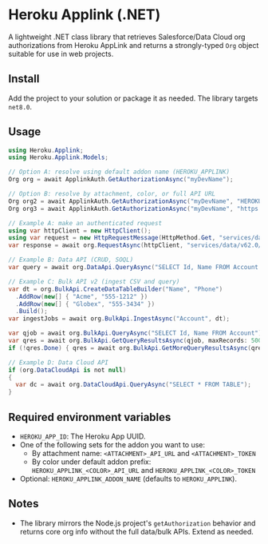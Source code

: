 # Heroku Applink (.NET)

A lightweight .NET class library that retrieves Salesforce/Data Cloud org authorizations from Heroku AppLink and returns a strongly-typed `Org` object suitable for use in web projects.

## Install

Add the project to your solution or package it as needed. The library targets `net8.0`.

## Usage

```csharp
using Heroku.Applink;
using Heroku.Applink.Models;

// Option A: resolve using default addon name (HEROKU_APPLINK)
Org org = await ApplinkAuth.GetAuthorizationAsync("myDevName");

// Option B: resolve by attachment, color, or full API URL
Org org2 = await ApplinkAuth.GetAuthorizationAsync("myDevName", "HEROKU_APPLINK_PURPLE");
Org org3 = await ApplinkAuth.GetAuthorizationAsync("myDevName", "https://applink.example.com");

// Example A: make an authenticated request
using var httpClient = new HttpClient();
using var request = new HttpRequestMessage(HttpMethod.Get, "services/data/v62.0/sobjects/Account");
var response = await org.RequestAsync(httpClient, "services/data/v62.0/sobjects/Account", request);

// Example B: Data API (CRUD, SOQL)
var query = await org.DataApi.QueryAsync("SELECT Id, Name FROM Account LIMIT 10");

// Example C: Bulk API v2 (ingest CSV and query)
var dt = org.BulkApi.CreateDataTableBuilder("Name", "Phone")
  .AddRow(new[] { "Acme", "555-1212" })
  .AddRow(new[] { "Globex", "555-3434" })
  .Build();
var ingestJobs = await org.BulkApi.IngestAsync("Account", dt);

var qjob = await org.BulkApi.QueryAsync("SELECT Id, Name FROM Account");
var qres = await org.BulkApi.GetQueryResultsAsync(qjob, maxRecords: 5000);
if (!qres.Done) { qres = await org.BulkApi.GetMoreQueryResultsAsync(qres); }

// Example D: Data Cloud API
if (org.DataCloudApi is not null)
{
  var dc = await org.DataCloudApi.QueryAsync("SELECT * FROM TABLE");
}
```

## Required environment variables

- `HEROKU_APP_ID`: The Heroku App UUID.
- One of the following sets for the addon you want to use:
  - By attachment name: `<ATTACHMENT>_API_URL` and `<ATTACHMENT>_TOKEN`
  - By color under default addon prefix: `HEROKU_APPLINK_<COLOR>_API_URL` and `HEROKU_APPLINK_<COLOR>_TOKEN`
- Optional: `HEROKU_APPLINK_ADDON_NAME` (defaults to `HEROKU_APPLINK`).

## Notes

- The library mirrors the Node.js project's `getAuthorization` behavior and returns core org info without the full data/bulk APIs. Extend as needed.
